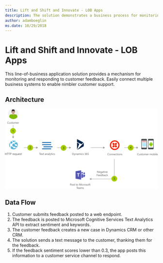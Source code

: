 ```yaml
---
title: Lift and Shift and Innovate - LOB Apps 
description: The solution demonstrates a business process for monitoring and responding to customer feedback. This architecture shows how to easily connect multiple business systems to enable a nimbler customer support.
author: adamboeglin
ms.date: 10/29/2018
---
```

# Lift and Shift and Innovate - LOB Apps 
This line-of-business application solution provides a mechanism for monitoring and responding to customer feedback. Easily connect multiple business systems to enable nimbler customer support.

## Architecture
<img src="media/modern-customer-support-portal-powered-by-an-agile-business-process.svg" alt='architecture diagram' />

## Data Flow
1. Customer submits feedback posted to a web endpoint.
1. The feedback is posted to Microsoft Cognitive Services Text Analytics API to extract sentiment and keywords.
1. The customer feedback creates a new case in Dynamics CRM or other CRM.
1. The solution sends a text message to the customer, thanking them for the feedback.
1. If the feedback sentiment scores lower than 0.3, the app posts this information to a customer service channel to respond.